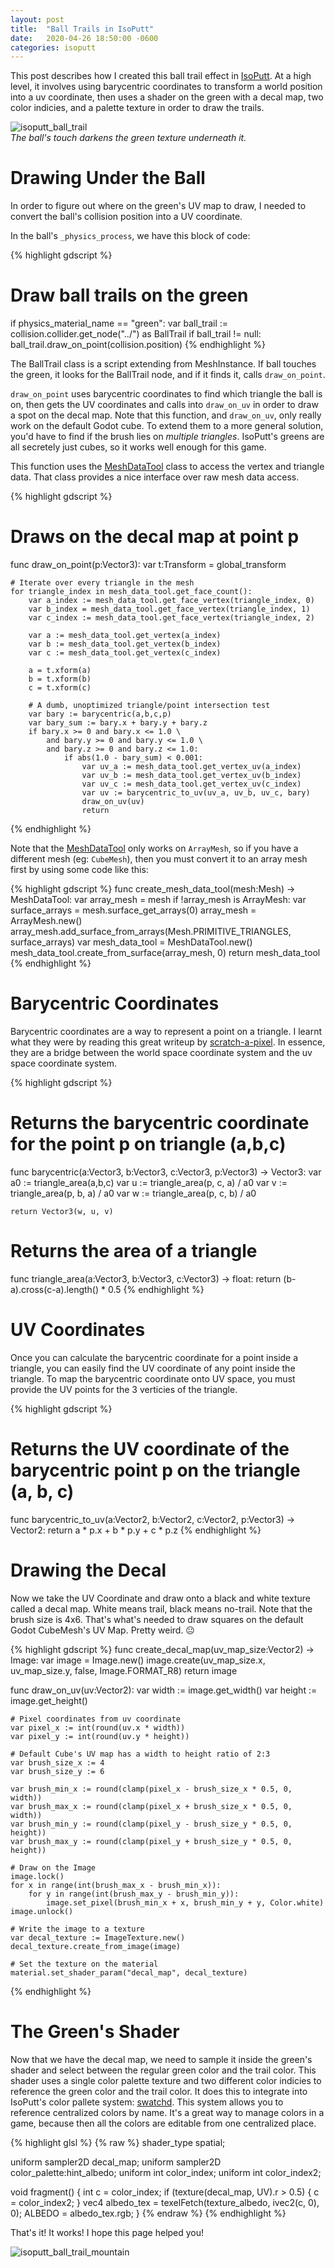 ```yaml
---
layout: post
title:  "Ball Trails in IsoPutt"
date:   2020-04-26 18:50:00 -0600
categories: isoputt
---
```


This post describes how I created this ball trail effect in [IsoPutt]. At a high level, it involves using barycentric coordinates to transform a world position into a uv coordinate, then uses a shader on the green with a decal map, two color indicies, and a palette texture in order to draw the trails.

![isoputt_ball_trail][isoputt_ball_trail]  
_The ball's touch darkens the green texture underneath it._

# Drawing Under the Ball

In order to figure out where on the green's UV map to draw, I needed to convert the ball's collision position into a UV coordinate.

In the ball's `_physics_process`, we have this block of code:

{% highlight gdscript %}
# Draw ball trails on the green
if physics_material_name == "green":
	var ball_trail := collision.collider.get_node("../") as BallTrail
	if ball_trail != null:
		ball_trail.draw_on_point(collision.position)
{% endhighlight %}

The BallTrail class is a script extending from MeshInstance. If ball touches the green, it looks for the BallTrail node, and if it finds it, calls `draw_on_point`.

`draw_on_point` uses barycentric coordinates to find which triangle the ball is on, then gets the UV coordinates and calls into `draw_on_uv` in order to draw a spot on the decal map. Note that this function, and `draw_on_uv`, only really work on the default Godot cube. To extend them to a more general solution, you'd have to find if the brush lies on _multiple triangles_. IsoPutt's greens are all secretely just cubes, so it works well enough for this game.

This function uses the [MeshDataTool] class to access the vertex and triangle data. That class provides a nice interface over raw mesh data access.

{% highlight gdscript %}
# Draws on the decal map at point p
func draw_on_point(p:Vector3):
	var t:Transform = global_transform

	# Iterate over every triangle in the mesh
	for triangle_index in mesh_data_tool.get_face_count():
		var a_index := mesh_data_tool.get_face_vertex(triangle_index, 0)
		var b_index = mesh_data_tool.get_face_vertex(triangle_index, 1)
		var c_index := mesh_data_tool.get_face_vertex(triangle_index, 2)
		
		var a := mesh_data_tool.get_vertex(a_index)
		var b := mesh_data_tool.get_vertex(b_index)
		var c := mesh_data_tool.get_vertex(c_index)
		
		a = t.xform(a)
		b = t.xform(b)
		c = t.xform(c)
		
		# A dumb, unoptimized triangle/point intersection test
		var bary := barycentric(a,b,c,p)
		var bary_sum := bary.x + bary.y + bary.z
		if bary.x >= 0 and bary.x <= 1.0 \
			and bary.y >= 0 and bary.y <= 1.0 \
			and bary.z >= 0 and bary.z <= 1.0:
				if abs(1.0 - bary_sum) < 0.001:
					var uv_a := mesh_data_tool.get_vertex_uv(a_index)
					var uv_b := mesh_data_tool.get_vertex_uv(b_index)
					var uv_c := mesh_data_tool.get_vertex_uv(c_index)
					var uv := barycentric_to_uv(uv_a, uv_b, uv_c, bary)
					draw_on_uv(uv)
					return

{% endhighlight %}

Note that the [MeshDataTool] only works on `ArrayMesh`, so if you have a different mesh (eg: `CubeMesh`), then you must convert it to an array mesh first by using some code like this:

{% highlight gdscript %}
func create_mesh_data_tool(mesh:Mesh) -> MeshDataTool:
	var array_mesh = mesh
	if !array_mesh is ArrayMesh:
		var surface_arrays = mesh.surface_get_arrays(0)
		array_mesh = ArrayMesh.new()
		array_mesh.add_surface_from_arrays(Mesh.PRIMITIVE_TRIANGLES, surface_arrays)
	var mesh_data_tool = MeshDataTool.new()
	mesh_data_tool.create_from_surface(array_mesh, 0)
	return mesh_data_tool
{% endhighlight %}

# Barycentric Coordinates

Barycentric coordinates are a way to represent a point on a triangle. I learnt what they were by reading this great writeup by [scratch-a-pixel]. In essence, they are a bridge between the world space coordinate system and the uv space coordinate system.

{% highlight gdscript %}
# Returns the barycentric coordinate for the point p on triangle (a,b,c)
func barycentric(a:Vector3, b:Vector3, c:Vector3, p:Vector3) -> Vector3:
	var a0 := triangle_area(a,b,c)
	var u := triangle_area(p, c, a) / a0
	var v := triangle_area(p, b, a) / a0
	var w := triangle_area(p, c, b) / a0
	
	return Vector3(w, u, v)

# Returns the area of a triangle
func triangle_area(a:Vector3, b:Vector3, c:Vector3) -> float:
	return (b-a).cross(c-a).length() * 0.5
{% endhighlight %}

# UV Coordinates

Once you can calculate the barycentric coordinate for a point inside a triangle, you can easily find the UV coordinate of any point inside the triangle. To map the barycentric coordinate onto UV space, you must provide the UV points for the 3 verticies of the triangle.

{% highlight gdscript %}
# Returns the UV coordinate of the barycentric point p on the triangle (a, b, c)
func barycentric_to_uv(a:Vector2, b:Vector2, c:Vector2, p:Vector3) -> Vector2:
	return a * p.x + b * p.y + c * p.z
{% endhighlight %}

# Drawing the Decal

Now we take the UV Coordinate and draw onto a black and white texture called a decal map. White means trail, black means no-trail.
Note that the brush size is 4x6. That's what's needed to draw squares on the default Godot CubeMesh's UV Map. Pretty weird. 😐

{% highlight gdscript %}
func create_decal_map(uv_map_size:Vector2) -> Image:
	var image = Image.new()
	image.create(uv_map_size.x, uv_map_size.y, false, Image.FORMAT_R8)
	return image

func draw_on_uv(uv:Vector2):
	var width := image.get_width()
	var height := image.get_height()

	# Pixel coordinates from uv coordinate
	var pixel_x := int(round(uv.x * width))
	var pixel_y := int(round(uv.y * height))
	
	# Default Cube's UV map has a width to height ratio of 2:3
	var brush_size_x := 4
	var brush_size_y := 6

	var brush_min_x := round(clamp(pixel_x - brush_size_x * 0.5, 0, width))
	var brush_max_x := round(clamp(pixel_x + brush_size_x * 0.5, 0, width))
	var brush_min_y := round(clamp(pixel_y - brush_size_y * 0.5, 0, height))
	var brush_max_y := round(clamp(pixel_y + brush_size_y * 0.5, 0, height))
	
	# Draw on the Image
	image.lock()
	for x in range(int(brush_max_x - brush_min_x)):
		for y in range(int(brush_max_y - brush_min_y)):
			image.set_pixel(brush_min_x + x, brush_min_y + y, Color.white)
	image.unlock()

	# Write the image to a texture
	var decal_texture := ImageTexture.new()
	decal_texture.create_from_image(image)

	# Set the texture on the material
	material.set_shader_param("decal_map", decal_texture)
{% endhighlight %}

# The Green's Shader

Now that we have the decal map, we need to sample it inside the green's shader and select between the regular green color and the trail color. This shader uses a single color palette texture and two different color indicies to reference the green color and the trail color. It does this to integrate into IsoPutt's color pallete system: [swatchd]. This system allows you to reference centralized colors by name. It's a great way to manage colors in a game, because then all the colors are editable from one centralized place.

{% highlight glsl %}
{% raw %}
shader_type spatial;

uniform sampler2D decal_map;
uniform sampler2D color_palette:hint_albedo;
uniform int color_index;
uniform int color_index2;

void fragment() {
	int c = color_index;
	if (texture(decal_map, UV).r > 0.5) {
		c = color_index2;
	}
	vec4 albedo_tex = texelFetch(texture_albedo, ivec2(c, 0), 0);
	ALBEDO = albedo_tex.rgb;
}
{% endraw %}
{% endhighlight %}

That's it! It works! I hope this page helped you!

![isoputt_ball_trail_mountain]

[MeshDataTool]:https://docs.godotengine.org/en/latest/classes/class_meshdatatool.html
[twitter]:https://twitter.com/00jknight
[swatchd]:https://github.com/jknightdoeswork/swatchd
[swatchr]:https://github.com/jknightdoeswork/swatchr
[IsoPutt]:{{site.baseurl}}/isoputt
[isoputt_ball_trail]:{{site.baseurl}}/assets/img/isoputt_ball_trail.gif "Ball Trail Gif"
[isoputt_ball_trail_mountain]:{{site.baseurl}}/assets/img/isoputt_ball_trail_mountain.gif "Mountain Ball Trail Gif"
[isoputt_ball_trail_material]:{{site.baseurl}}/assets/img/isoputt_swatchd_ball_trail_material.png "Ball Trail Material"
[scratch-a-pixel]:https://www.scratchapixel.com/lessons/3d-basic-rendering/ray-tracing-rendering-a-triangle/barycentric-coordinates